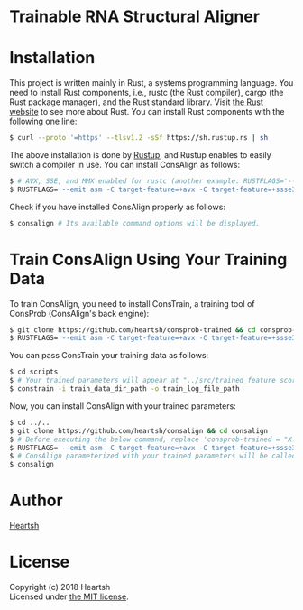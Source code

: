 # Trainable RNA Structural Aligner
# Installation
This project is written mainly in Rust, a systems programming language.
You need to install Rust components, i.e., rustc (the Rust compiler), cargo (the Rust package manager), and the Rust standard library.
Visit [the Rust website](https://www.rust-lang.org) to see more about Rust.
You can install Rust components with the following one line:
```bash
$ curl --proto '=https' --tlsv1.2 -sSf https://sh.rustup.rs | sh
```
The above installation is done by [Rustup](https://github.com/rust-lang-nursery/rustup.rs), and Rustup enables to easily switch a compiler in use.
You can install ConsAlign as follows: 
```bash
$ # AVX, SSE, and MMX enabled for rustc (another example: RUSTFLAGS='--emit asm -C target-feature=+avx2 -C target-feature=+ssse3 -C target-feature=+mmx -C target-feature=+fma')
$ RUSTFLAGS='--emit asm -C target-feature=+avx -C target-feature=+ssse3 -C target-feature=+mmx' cargo install consalign
```
Check if you have installed ConsAlign properly as follows:
```bash
$ consalign # Its available command options will be displayed.
```

# Train ConsAlign Using Your Training Data
To train ConsAlign, you need to install ConsTrain, a training tool of ConsProb (ConsAlign's back engine):
```bash
$ git clone https://github.com/heartsh/consprob-trained && cd consprob-trained
$ RUSTFLAGS='--emit asm -C target-feature=+avx -C target-feature=+ssse3 -C target-feature=+mmx' cargo install --path . -f
```
You can pass ConsTrain your training data as follows:
```bash
$ cd scripts
$ # Your trained parameters will appear at "../src/trained_feature_score_sets.rs".
$ constrain -i train_data_dir_path -o train_log_file_path
```
Now, you can install ConsAlign with your trained parameters:
```bash
$ cd ../..
$ git clone https://github.com/heartsh/consalign && cd consalign
$ # Before executing the below command, replace 'consprob-trained = "X.Y"' with 'consprob-trained = {path = "../consprob-trained"}' in "./Cargo.toml" to designate your trained parameters
$ RUSTFLAGS='--emit asm -C target-feature=+avx -C target-feature=+ssse3 -C target-feature=+mmx' cargo install --path . -f
$ # ConsAlign parameterized with your trained parameters will be called
$ consalign
```

# Author
[Heartsh](https://github.com/heartsh)

# License
Copyright (c) 2018 Heartsh  
Licensed under [the MIT license](http://opensource.org/licenses/MIT).
